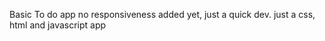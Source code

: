 Basic To do app 
no responsiveness added yet, just a quick dev. 
just a css, html and javascript app
